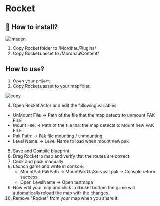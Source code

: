 # Rocket
 
## :floppy_disk: How to install?

![imagen](https://user-images.githubusercontent.com/59538289/134321423-5e24671e-7e72-4fbc-b26b-4047ccd7a165.png)

1. Copy Rocket folder to /Mordhau/Plugins/
2. Copy Rocket.uasset to /Mordhau/Content/

## How to use?

1. Open your project.
2. Copy Rocket.uasset to your map foler.

![copy](https://user-images.githubusercontent.com/59538289/134322419-9eb1503f-c719-4edc-b618-2e370d1b2505.gif)

4. Open Rocket Actor and edit the following variables:
  - UnMount File: -> Path of the file that the map detects to unmount PAK FILE 
  - Mount File: -> Path of the file that the map detects to Mount new PAK FILE 
  - Pak Path: -> Pak file mounting / unmounting
  - Level Name: -> Level Name to load when mount new pak
5. Save and Compile blueprint.
6. Drag Rocket to map and verify that the routes are correct. 
7. Cook and pack manually 
8. Launch game and write in console:
   - MountPak PakPath -> MountPak D:\Survival.pak -> Console return success
   - Open LevelName -> Open testmapa
9. Now edit your map and click in Rocket buttom the game will automatically reload the map with the changes. 
10. Remove "Rocket" from your map when you share it.
